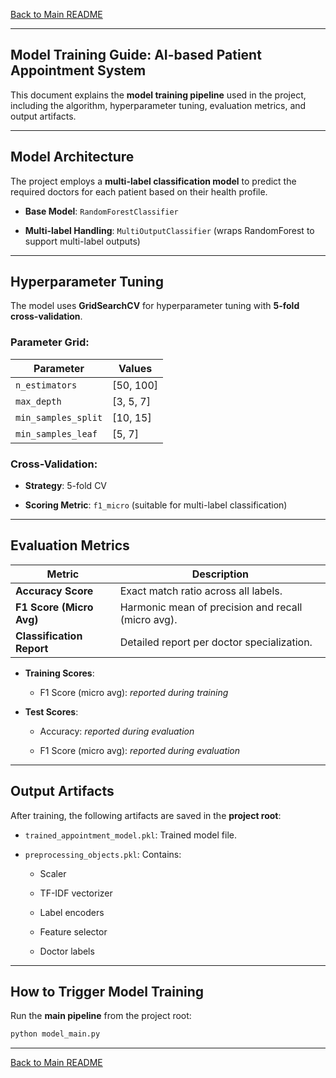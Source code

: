 [Back to Main README](../README.md)

---

## Model Training Guide: AI-based Patient Appointment System

This document explains the **model training pipeline** used in the project, including the algorithm, hyperparameter tuning, evaluation metrics, and output artifacts.

---

## Model Architecture

The project employs a **multi-label classification model** to predict the required doctors for each patient based on their health profile.

- **Base Model**: `RandomForestClassifier`

- **Multi-label Handling**: `MultiOutputClassifier` (wraps RandomForest to support multi-label outputs)

---

## Hyperparameter Tuning

The model uses **GridSearchCV** for hyperparameter tuning with **5-fold cross-validation**.

### Parameter Grid:

| Parameter                | Values                |
|--------------------------|-----------------------|
| `n_estimators`           | [50, 100]             |
| `max_depth`              | [3, 5, 7]             |
| `min_samples_split`      | [10, 15]              |
| `min_samples_leaf`       | [5, 7]                |

### Cross-Validation:

- **Strategy**: 5-fold CV

- **Scoring Metric**: `f1_micro` (suitable for multi-label classification)

---

## Evaluation Metrics

| Metric                  | Description                                        |
|-------------------------|----------------------------------------------------|
| **Accuracy Score**      | Exact match ratio across all labels.               |
| **F1 Score (Micro Avg)**| Harmonic mean of precision and recall (micro avg). |
| **Classification Report**| Detailed report per doctor specialization.         |

- **Training Scores**:

  - F1 Score (micro avg): *reported during training*

- **Test Scores**:

  - Accuracy: *reported during evaluation*

  - F1 Score (micro avg): *reported during evaluation*

---

## Output Artifacts

After training, the following artifacts are saved in the **project root**:

- `trained_appointment_model.pkl`: Trained model file.

- `preprocessing_objects.pkl`: Contains:

  - Scaler

  - TF-IDF vectorizer

  - Label encoders

  - Feature selector

  - Doctor labels

---

## How to Trigger Model Training

Run the **main pipeline** from the project root:

```bash
python model_main.py

```
---
[Back to Main README](../README.md)
